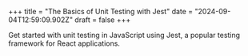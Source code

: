 +++
title = "The Basics of Unit Testing with Jest"
date = "2024-09-04T12:59:09.902Z"
draft = false
+++

Get started with unit testing in JavaScript using Jest, a popular testing framework for React applications.
        